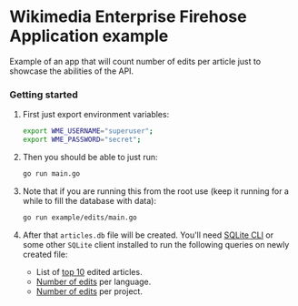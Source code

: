 # Wikimedia Enterprise Firehose Application example

Example of an app that will count number of edits per article just to showcase the abilities of the API.

### Getting started

1. First just export environment variables:

   ```bash
   export WME_USERNAME="superuser";
   export WME_PASSWORD="secret";
   ```

1. Then you should be able to just run:

   ```bash
   go run main.go
   ```

1. Note that if you are running this from the root use (keep it running for a while to fill the database with data):

   ```bash
   go run example/edits/main.go
   ```

1. After that `articles.db` file will be created. You'll need [SQLite CLI](https://www.sqlite.org/cli.html) or some other `SQLite` client installed to run the following queries on newly created file:

   - List of [top 10](list.sql) edited articles.
   - [Number of edits](language.sql) per language.
   - [Number of edits](project.sql) per project.
